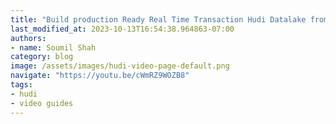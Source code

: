 ```yaml
---
title: "Build production Ready Real Time Transaction Hudi Datalake from DynamoDB Streams using Glue &kinesis"
last_modified_at: 2023-10-13T16:54:38.964863-07:00
authors:
- name: Soumil Shah
category: blog
image: /assets/images/hudi-video-page-default.png
navigate: "https://youtu.be/cWmRZ9WOZB8"
tags:
- hudi
- video guides
---
```

